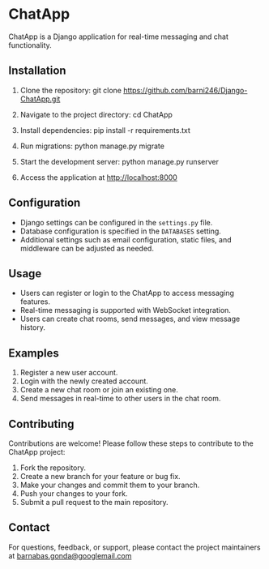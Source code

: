 # ChatApp

ChatApp is a Django application for real-time messaging and chat functionality.

## Installation

1. Clone the repository:
git clone https://github.com/barni246/Django-ChatApp.git


2. Navigate to the project directory:
cd ChatApp

3. Install dependencies:
pip install -r requirements.txt

4. Run migrations:
python manage.py migrate

5. Start the development server:
python manage.py runserver


6. Access the application at [http://localhost:8000](http://localhost:8000)

## Configuration

- Django settings can be configured in the `settings.py` file.
- Database configuration is specified in the `DATABASES` setting.
- Additional settings such as email configuration, static files, and middleware can be adjusted as needed.

## Usage

- Users can register or login to the ChatApp to access messaging features.
- Real-time messaging is supported with WebSocket integration.
- Users can create chat rooms, send messages, and view message history.

## Examples

1. Register a new user account.
2. Login with the newly created account.
3. Create a new chat room or join an existing one.
4. Send messages in real-time to other users in the chat room.

## Contributing

Contributions are welcome! Please follow these steps to contribute to the ChatApp project:

1. Fork the repository.
2. Create a new branch for your feature or bug fix.
3. Make your changes and commit them to your branch.
4. Push your changes to your fork.
5. Submit a pull request to the main repository.


## Contact

For questions, feedback, or support, please contact the project maintainers at barnabas.gonda@googlemail.com
